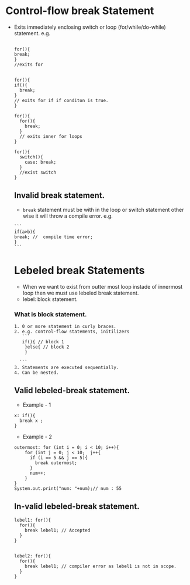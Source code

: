# Control-flow break Statement

- Exits immediately enclosing switch or loop (for/while/do-while) statement.
  e.g.
    ```
    
    for(){
    break;
    }
    //exits for
    
    
    for(){
    if(){ 
      break;
    }
    // exits for if if conditon is true.
    }
    
    for(){
      for(){
        break;
      }
      // exits inner for loops 
    }
    
    for(){
      switch(){
        case: break;
      }
      //exist switch
    }
    
    ```
    
    ## Invalid break statement.
     - ``break`` statement must be with in the loop or switch statement other wise it will throw a compile error.
      e.g.
      
      ```
      if(a>b){
      break; //  compile time error;
      }
      ```
  # Lebeled break Statements
  
  - When we want to exist from outter most loop instade of innermost loop then we must use lebeled break statement. 
  - lebel: block statement.
  ### What is block statement.
      1. 0 or more statement in curly braces.
      2. e.g. control-flow statements, initilizers
         ```
         if(){ // block 1
          }else{ // block 2
          }
        
        ```
      3. Statements are executed sequentially.
      4. Can be nested.
      
   ## Valid lebeled-break statement.
   - Example - 1
    ```
    x: if(){
      break x ;
    }
    ```
    - Example - 2
    
    ```
   outermost: for (int i = 0; i < 10; i++){
        for (int j = 0; j < 10;  j++{
          if (i == 5 && j == 5){
            break outermost;
          }
          num++;
        }
    }
   System.out.print("num: "+num);// num : 55
    ```
  ## In-valid lebeled-break statement.
  ```
  lebel1: for(){
    for(){
      break lebel1; // Accepted  
    }
  }
  
  
  lebel2: for(){
    for(){
      break lebel1; // compiler error as lebel1 is not in scope.
    }
  }
  ```
  
